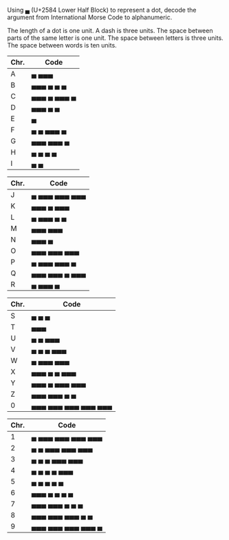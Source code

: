 Using ▄ (U+2584 Lower Half Block) to represent a dot, decode the argument from International Morse Code to alphanumeric.

The length of a dot is one unit.
A dash is three units.
The space between parts of the same letter is one unit.
The space between letters is three units.
The space between words is ten units.

<div id="morse" class="tables-4col"><table><thead><tr><th>Chr.</th><th>Code</th></tr></thead><tbody><tr><td>A</td><td>▄ ▄▄▄</td></tr><tr><td>B</td><td>▄▄▄ ▄ ▄ ▄</td></tr><tr><td>C</td><td>▄▄▄ ▄ ▄▄▄ ▄</td></tr><tr><td>D</td><td>▄▄▄ ▄ ▄</td></tr><tr><td>E</td><td>▄</td></tr><tr><td>F</td><td>▄ ▄ ▄▄▄ ▄</td></tr><tr><td>G</td><td>▄▄▄ ▄▄▄ ▄</td></tr><tr><td>H</td><td>▄ ▄ ▄ ▄</td></tr><tr><td>I</td><td>▄ ▄</td></tr></tbody></table><table><thead><tr><th>Chr.</th><th>Code</th></tr></thead><tbody><tr><td>J</td><td>▄ ▄▄▄ ▄▄▄ ▄▄▄</td></tr><tr><td>K</td><td>▄▄▄ ▄ ▄▄▄</td></tr><tr><td>L</td><td>▄ ▄▄▄ ▄ ▄</td></tr><tr><td>M</td><td>▄▄▄ ▄▄▄</td></tr><tr><td>N</td><td>▄▄▄ ▄</td></tr><tr><td>O</td><td>▄▄▄ ▄▄▄ ▄▄▄</td></tr><tr><td>P</td><td>▄ ▄▄▄ ▄▄▄ ▄</td></tr><tr><td>Q</td><td>▄▄▄ ▄▄▄ ▄ ▄▄▄</td></tr><tr><td>R</td><td>▄ ▄▄▄ ▄</td></tr></tbody></table><table><thead><tr><th>Chr.</th><th>Code</th></tr></thead><tbody><tr><td>S</td><td>▄ ▄ ▄</td></tr><tr><td>T</td><td>▄▄▄</td></tr><tr><td>U</td><td>▄ ▄ ▄▄▄</td></tr><tr><td>V</td><td>▄ ▄ ▄ ▄▄▄</td></tr><tr><td>W</td><td>▄ ▄▄▄ ▄▄▄</td></tr><tr><td>X</td><td>▄▄▄ ▄ ▄ ▄▄▄</td></tr><tr><td>Y</td><td>▄▄▄ ▄ ▄▄▄ ▄▄▄</td></tr><tr><td>Z</td><td>▄▄▄ ▄▄▄ ▄ ▄</td></tr><tr><td>0</td><td>▄▄▄ ▄▄▄ ▄▄▄ ▄▄▄ ▄▄▄</td></tr></tbody></table><table><thead><tr><th>Chr.</th><th>Code</th></tr></thead><tbody><tr><td>1</td><td>▄ ▄▄▄ ▄▄▄ ▄▄▄ ▄▄▄</td></tr><tr><td>2</td><td>▄ ▄ ▄▄▄ ▄▄▄ ▄▄▄</td></tr><tr><td>3</td><td>▄ ▄ ▄ ▄▄▄ ▄▄▄</td></tr><tr><td>4</td><td>▄ ▄ ▄ ▄ ▄▄▄</td></tr><tr><td>5</td><td>▄ ▄ ▄ ▄ ▄</td></tr><tr><td>6</td><td>▄▄▄ ▄ ▄ ▄ ▄</td></tr><tr><td>7</td><td>▄▄▄ ▄▄▄ ▄ ▄ ▄</td></tr><tr><td>8</td><td>▄▄▄ ▄▄▄ ▄▄▄ ▄ ▄</td></tr><tr><td>9</td><td>▄▄▄ ▄▄▄ ▄▄▄ ▄▄▄ ▄</td></tr></tbody></table></div>